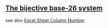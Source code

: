 ## [The bijective base-26 system](http://en.wikipedia.org/wiki/Bijective_numeration#The_bijective_base-26_system)

see also [Excel Sheet Column Number](../excel-sheet-column-number)
